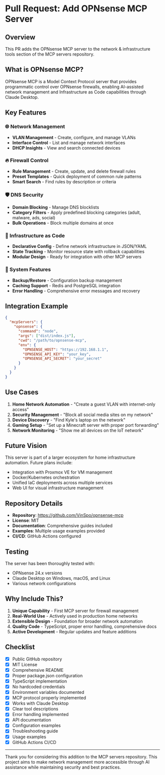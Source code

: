 # Pull Request: Add OPNsense MCP Server

## Overview

This PR adds the OPNsense MCP server to the network & infrastructure tools section of the MCP servers repository.

## What is OPNsense MCP?

OPNsense MCP is a Model Context Protocol server that provides programmatic control over OPNsense firewalls, enabling AI-assisted network management and Infrastructure as Code capabilities through Claude Desktop.

## Key Features

### 🌐 Network Management
- **VLAN Management** - Create, configure, and manage VLANs
- **Interface Control** - List and manage network interfaces
- **DHCP Insights** - View and search connected devices

### 🔥 Firewall Control
- **Rule Management** - Create, update, and delete firewall rules
- **Preset Templates** - Quick deployment of common rule patterns
- **Smart Search** - Find rules by description or criteria

### 🛡️ DNS Security
- **Domain Blocking** - Manage DNS blocklists
- **Category Filters** - Apply predefined blocking categories (adult, malware, ads, social)
- **Bulk Operations** - Block multiple domains at once

### 💾 Infrastructure as Code
- **Declarative Config** - Define network infrastructure in JSON/YAML
- **State Tracking** - Monitor resource state with rollback capabilities
- **Modular Design** - Ready for integration with other MCP servers

### 🔧 System Features
- **Backup/Restore** - Configuration backup management
- **Caching Support** - Redis and PostgreSQL integration
- **Error Handling** - Comprehensive error messages and recovery

## Integration Example

```json
{
  "mcpServers": {
    "opnsense": {
      "command": "node",
      "args": ["dist/index.js"],
      "cwd": "/path/to/opnsense-mcp",
      "env": {
        "OPNSENSE_HOST": "https://192.168.1.1",
        "OPNSENSE_API_KEY": "your_key",
        "OPNSENSE_API_SECRET": "your_secret"
      }
    }
  }
}
```

## Use Cases

1. **Home Network Automation** - "Create a guest VLAN with internet-only access"
2. **Security Management** - "Block all social media sites on my network"
3. **Device Discovery** - "Find Kyle's laptop on the network"
4. **Gaming Setup** - "Set up a Minecraft server with proper port forwarding"
5. **Network Monitoring** - "Show me all devices on the IoT network"

## Future Vision

This server is part of a larger ecosystem for home infrastructure automation. Future plans include:
- Integration with Proxmox VE for VM management
- Docker/Kubernetes orchestration
- Unified IaC deployments across multiple services
- Web UI for visual infrastructure management

## Repository Details

- **Repository**: https://github.com/VinSpo/opnsense-mcp
- **License**: MIT
- **Documentation**: Comprehensive guides included
- **Examples**: Multiple usage examples provided
- **CI/CD**: GitHub Actions configured

## Testing

The server has been thoroughly tested with:
- OPNsense 24.x versions
- Claude Desktop on Windows, macOS, and Linux
- Various network configurations

## Why Include This?

1. **Unique Capability** - First MCP server for firewall management
2. **Real-World Use** - Actively used in production home networks
3. **Extensible Design** - Foundation for broader network automation
4. **Quality Code** - TypeScript, proper error handling, comprehensive docs
5. **Active Development** - Regular updates and feature additions

## Checklist

- [x] Public GitHub repository
- [x] MIT License
- [x] Comprehensive README
- [x] Proper package.json configuration
- [x] TypeScript implementation
- [x] No hardcoded credentials
- [x] Environment variables documented
- [x] MCP protocol properly implemented
- [x] Works with Claude Desktop
- [x] Clear tool descriptions
- [x] Error handling implemented
- [x] API documentation
- [x] Configuration examples
- [x] Troubleshooting guide
- [x] Usage examples
- [x] GitHub Actions CI/CD

---

Thank you for considering this addition to the MCP servers repository. This project aims to make network management more accessible through AI assistance while maintaining security and best practices.